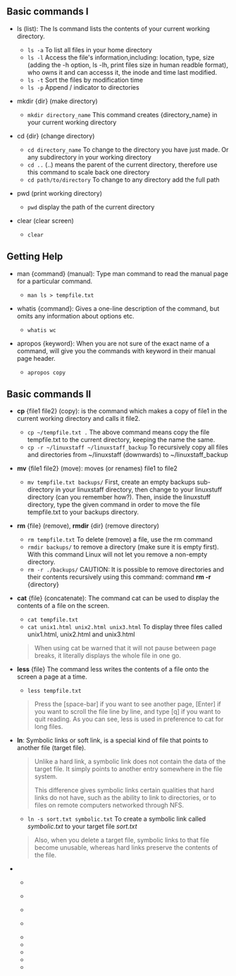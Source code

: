 ## Basic commands I
- ls (list): The ls command lists the contents of your current working directory.
  * ```ls -a``` To list all files in your home directory
  * ```ls -l``` Access the file's information,including: location, type, size (adding the -h option, ls -lh, print files size in human readble format), who owns it and can accesss it, the inode and time last modified.
  * ```ls -t``` Sort the files by modification time
  * ```ls -p``` Append / indicator to directories
    
- mkdir {dir} (make directory)
  * ```mkdir directory_name``` This command creates {directory_name} in your current working directory
    
- cd {dir} (change directory)
  * ```cd directory_name``` To change to the directory you have just made. Or any subdirectory in your working directory
  * ```cd ..``` (..) means the parent of the current directory, therefore use this command to scale back one directory
  * ```cd path/to/directory``` To change to any directory add the full path

- pwd (print working directory)
  * ```pwd``` display the path of the current directory
 
- clear (clear screen)
  * ```clear```

## Getting Help
- man {command} (manual): Type man command to read the manual page for a particular command.
  * ```man ls > tempfile.txt```

- whatis {command}: Gives a one-line description of the command, but omits any information about options etc.
  * ```whatis wc```

- apropos {keyword}: When you are not sure of the exact name of a command, will give you the commands with keyword in their manual page header.
  * ```apropos copy```

## Basic commands II
- **cp** {file1 file2} (copy): is the command which makes a copy of file1 in the current working directory and calls it file2.
  * ```cp ~/tempfile.txt .``` The above command means copy the file tempfile.txt to the current directory, keeping the name the same.
  * ```cp -r ~/linuxstaff ~/linuxstaff_backup``` To recursively copy all files and directories from ~/linuxstaff (downwards) to ~/linuxstaff_backup
 
- **mv** {file1 file2} (move): moves (or renames) file1 to file2
  * ```mv tempfile.txt backups/``` First, create an empty backups sub-directory in your linuxstaff directory, then change to your linuxstuff directory (can you remember how?). Then, inside the linuxstuff directory, type the given command in order to move the file tempfile.txt to your backups directory.
 
- **rm** {file} (remove), **rmdir** {dir} (remove directory)
  * ```rm tempfile.txt``` To delete (remove) a file, use the rm command
  * ```rmdir backups/``` to remove a directory (make sure it is empty first). With this command Linux will not let you remove a non-empty directory.
  * ```rm -r ./backups/``` CAUTION: It is possible to remove directories and their contents recursively using this command: command **rm -r** {directory}

- **cat** {file} (concatenate): The command cat can be used to display the contents of a file on the screen. 
  * ```cat tempfile.txt```
  * ```cat unix1.html unix2.html unix3.html``` To display three files called unix1.html, unix2.html and unix3.html
  > When using cat be warned that it will not pause between page breaks, it literally displays the whole file in one go.

- **less** {file} The command less writes the contents of a file onto the screen a page at a time.
  * ```less tempfile.txt```
  > Press the [space-bar] if you want to see another page, [Enter] if you want to scroll the file line by line, and type [q] if you want to quit reading. As you can see, less is used in preference to cat for long files.

- **ln**: Symbolic links or soft link, is a special kind of file that points to another file (target file).
  > Unlike a hard link, a symbolic link does not contain the data of the target file. It simply points to another entry somewhere in the file system.
  > 
  > This difference gives symbolic links certain qualities that hard links do not have, such as the ability to link to directories, or to files on remote computers networked through NFS.
  * ```ln -s sort.txt symbolic.txt``` To create a symbolic link called *symbolic.txt* to your target file *sort.txt*
  > Also, when you delete a target file, symbolic links to that file become unusable, whereas hard links preserve the contents of the file.

- 
  * ``````
  * ``````
  * ``````
  * ``````

  * ``` ```
  * ``` ```
  * ``` ```
  * ``` ```
  * ``` ```
  
